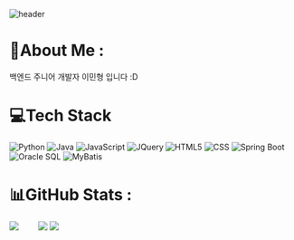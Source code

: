 ![header](https://capsule-render.vercel.app/api?type=wave&color=auto&height=300&section=header&text=MinHyung%20Lee&fontSize=90)

 # 💫About Me :
백엔드 주니어 개발자 이민형 입니다 :D

# 💻Tech Stack
![Python](https://img.shields.io/badge/Python-3776AB.svg?style=flat&logo=python&logoColor=white)
![Java](https://img.shields.io/badge/Java-%23ED8B00.svg?style=flat&logo=Java&logoColor=white)
![JavaScript](https://img.shields.io/badge/JavaScript-%23323330.svg?style=flat&logo=javascript&logoColor=%23F7DF1E)
![JQuery](https://img.shields.io/badge/JQuery-%23323330.svg?style=flat&logo=JQuery&logoColor=%23F7DF1E) 
![HTML5](https://img.shields.io/badge/html5-%23E34F26.svg?style=flat&logo=html5&logoColor=white)
![CSS](https://img.shields.io/badge/css3-%2300f.svg?style=flat&logo=css3&logoColor=white)
![Spring Boot](https://img.shields.io/badge/springboot-%236DB33F.svg?style=flat&logo=springboot&logoColor=white) 
![Oracle SQL](https://img.shields.io/badge/oracle-F80000.svg?style=flat&logo=oracle&logoColor=white) 
![MyBatis](https://img.shields.io/badge/MyBatis-003545?style=flat&logo=mybatis&logoColor=white) 

# 📊GitHub Stats :



![](https://github-readme-stats.vercel.app/api?username=alsgud2659&theme=react&hide_border=true&include_all_commits=true&count_private=false) &nbsp;  &nbsp;  &nbsp;  &nbsp; 
![](https://github-readme-stats.vercel.app/api/top-langs/?username=alsgud2659&theme=react&hide_border=true&include_all_commits=true&count_private=false&layout=compact)
 [![](https://visitcount.itsvg.in/api?id=alsgud2659&icon=7&color=6)](https://visitcount.itsvg.in) 
<!-- ## 🏆GitHub Trophies
![](https://github-profile-trophy.vercel.app/?username=alsgud2659&theme=discord&no-frame=false&no-bg=false&margin-w=4) -->
